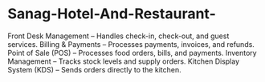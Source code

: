 # Sanag-Hotel-And-Restaurant-
Front Desk Management – Handles check-in, check-out, and guest services. Billing &amp; Payments – Processes payments, invoices, and refunds. Point of Sale (POS) – Processes food orders, bills, and payments. Inventory Management – Tracks stock levels and supply orders. Kitchen Display System (KDS) – Sends orders directly to the kitchen.
